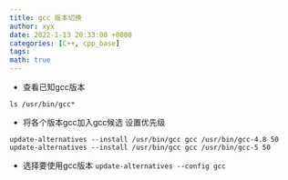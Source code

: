 ```yaml
---
title: gcc 版本切换
author: xyx
date: 2022-1-13 20:33:00 +0800
categories: [C++, cpp_base]
tags: 
math: true
---
```



- 查看已知gcc版本

`ls /usr/bin/gcc*`

- 将各个版本gcc加入gcc候选 设置优先级

```
update-alternatives --install /usr/bin/gcc gcc /usr/bin/gcc-4.8 50
update-alternatives --install /usr/bin/gcc gcc /usr/bin/gcc-5 50
```

- 选择要使用gcc版本
`update-alternatives --config gcc`

